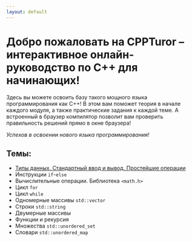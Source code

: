 ```yaml
---
layout: default
---
```


# Добро пожаловать на CPPTuror – интерактивное онлайн-руководство по C++ для начинающих!

Здесь вы можете освоить базу такого мощного языка программирования как С++! В этом вам поможет теория в начале каждого модуля, а также практические задания к каждой теме. А встроенный в браузер компилятор позволит вам проверить правильность решений прямо в окне браузера!

*Успехов в освоении нового языка программирования!*

## Темы:

* [Типы данных. Стандартный ввод и вывод. Простейшие операции](iostream.md)
* Инструкции `if`-`else`
* Вычислительные операции. Библиотека `<math.h>`
* Цикл `for`
* Цикл `while`
* Одномерные массивы `std::vector`
* Строки `std::string`
* Двумерные массивы
* Функции и рекурсия
* Множества `std::unordered_set`
* Словари `std::unordered_map`

